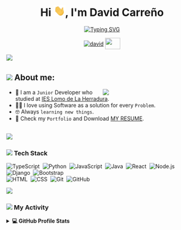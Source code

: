 <h1 align="center">Hi <img src="https://raw.githubusercontent.com/ABSphreak/ABSphreak/master/gifs/Hi.gif" width="30px">, I'm David Carreño</h1>

<p align="center">
  <a href="https://git.io/typing-svg"><img src="https://readme-typing-svg.demolab.com?font=Fira+Code&pause=1000&center=true&width=435&lines=I'm+a+learning+developer;currently+studying+DAM;(Multiplatform+App+Development)" alt="Typing SVG" /></a>
</p>


<p align="center">
<a href="https://www.linkedin.com/in/davidcarrenomacias/" target="blank"><img align="center" src="https://cdn.jsdelivr.net/npm/simple-icons@3.0.1/icons/linkedin.svg" alt="david" height="30" width="40" /></a>
 <a href = "mailto: d.carrenomc@gmail.com"><img align="center" src="https://simpleicons.org/icons/gmail.svg" height="30" width="40" /></a>
</p>
</p>
<img src="https://user-images.githubusercontent.com/73097560/115834477-dbab4500-a447-11eb-908a-139a6edaec5c.gif">

## <picture><img src = "https://github.com/7oSkaaa/7oSkaaa/blob/main/Images/about_me.gif?raw=true" width = 50px></picture> About me:
<picture> <img align="right" src="https://github.com/7oSkaaa/7oSkaaa/blob/main/Images/Right_Side.gif?raw=true" width = 250px></picture>


- :school: I am a `Junior` Developer who studied at [IES Lomo de La Herradura](http://ieslomodelaherradura.org).
- :technologist: I love using Software as a solution for every `Problem`.
- :nerd_face: Always `learning new things`.
- :thinking: Check my `Portfolio` and Download [MY RESUME](http://david-carreno-portfolio.netlify.app).
<br></br>

<img src="https://user-images.githubusercontent.com/73097560/115834477-dbab4500-a447-11eb-908a-139a6edaec5c.gif">

### <picture> <img src = "https://github.com/7oSkaaa/7oSkaaa/blob/main/Images/Programming_Languages.gif?raw=true" width = 50px>  </picture>Tech Stack

![TypeScript](https://img.shields.io/badge/TypeScript-05122A?style=flat&logo=TypeScript)&nbsp;
![Python](https://img.shields.io/badge/-Python-05122A?style=flat&logo=python)&nbsp;
![JavaScript](https://img.shields.io/badge/-JavaScript-05122A?style=flat&logo=javascript)&nbsp;
![Java](https://img.shields.io/badge/-Java-05122A?style=flat&logo=Java&logoColor=FFA518)&nbsp;
![React](https://img.shields.io/badge/-React-05122A?style=flat&logo=react)&nbsp;
![Node.js](https://img.shields.io/badge/-Node.js-05122A?style=flat&logo=node.js)&nbsp;
![Django](https://img.shields.io/badge/-Django-05122A?style=flat&logo=django&logoColor=092E20)&nbsp;
![Bootstrap](https://img.shields.io/badge/-Bootstrap-05122A?style=flat&logo=bootstrap&logoColor=563D7C)\
![HTML](https://img.shields.io/badge/-HTML-05122A?style=flat&logo=HTML5)&nbsp;
![CSS](https://img.shields.io/badge/-CSS-05122A?style=flat&logo=CSS3&logoColor=1572B6)&nbsp;
![Git](https://img.shields.io/badge/-Git-05122A?style=flat&logo=git)&nbsp;
![GitHub](https://img.shields.io/badge/-GitHub-05122A?style=flat&logo=github)&nbsp;

<img src="https://user-images.githubusercontent.com/73097560/115834477-dbab4500-a447-11eb-908a-139a6edaec5c.gif">

### <img src="https://github.com/oHTGo/oHTGo/blob/main/images/github-stats.gif" height="35px"> My Activity
<details> 
  <summary><b>💻 GitHub Profile Stats</b></summary>
  <br>
  <p align="center">
    <img alt="Mosted used languages" src="https://github-readme-stats.vercel.app/api/top-langs/?username=devdavidc&layout=compact&theme=dark" height="192px"/>
    <br>
	  <img src="https://github-readme-stats.vercel.app/api?username=devdavidc&show_icons=true&icon_color=ffffff&theme=dark" alt="oHTGo's Github Stats" height="192px"/>
    <br>
    <b>Note:</b> Top languages is only a metric of the languages my public code consists of and doesn't reflect experience or skill level.
  </p>
</details>
